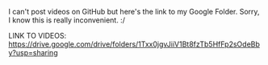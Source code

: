 I can't post videos on GitHub but here's the link to my Google Folder. Sorry, I know this is really inconvenient. :/

LINK TO VIDEOS: https://drive.google.com/drive/folders/1Txx0jgvJiiV1Bt8fzTb5HfFp2sOdeBby?usp=sharing

